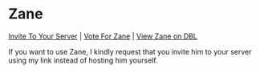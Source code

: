 # Zane
[Invite To Your Server](https://discordapp.com/api/oauth2/authorize?client_id=480657800494710794&permissions=8&scope=bot) |
[Vote For Zane](https://discordbots.org/480657800494710794/vote) |
[View Zane on DBL](https://discordbots.org/480657800494710794)


If you want to use Zane, I kindly request that you invite him to your server using my link instead of hosting him yourself.
